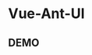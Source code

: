 # Vue-Ant-UI

## DEMO

<Demo></Demo>

<script>
import Demo from '~comps/button/demo/demo';
export default {
    components: {
        Demo,
    },
}
</script>

